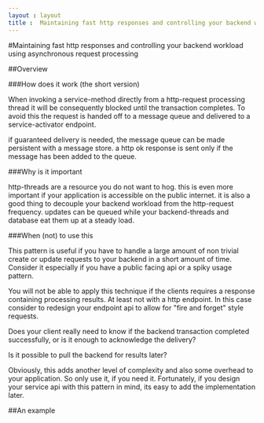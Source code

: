 ```yaml
---
layout : layout
title :  Maintaining fast http responses and controlling your backend workload
---
```


#Maintaining fast http responses and controlling your backend workload using asynchronous request processing

##Overview

###How does it work (the short version)

When invoking a service-method directly from a http-request processing thread it will be consequently blocked until the transaction completes. To avoid this the request is handed off to a message queue and delivered to a service-activator endpoint. 

if guaranteed delivery is needed, the message queue can be made persistent with a message store. a http ok response is sent only if the message has been added to the queue. 

###Why is it important

http-threads are a resource you do not want to hog. this is even more important if your application is accessible on the public internet. it is also a good thing to decouple your backend workload from the http-request frequency. updates can be queued while your backend-threads and database eat them up at a steady load.

###When (not) to use this

This pattern is useful if you have to handle a large amount of non trivial create or update requests to your backend in a short amount of time. Consider it especially if you have a public facing api or a spiky usage pattern.   

You will not be able to apply this technique if the clients requires a response containing processing results. At least not with a http endpoint. In this case consider to redesign your endpoint api to allow for "fire and forget" style requests. 

Does your client really need to know if the backend transaction completed successfully, or is it enough to acknowledge the delivery? 

Is it possible to pull the backend for results later?     

Obviously, this adds another level of complexity and also some overhead to your application. So only use it, if you need it. Fortunately, if you design your service api with this pattern in mind, its easy to add the implementation later.

##An example





